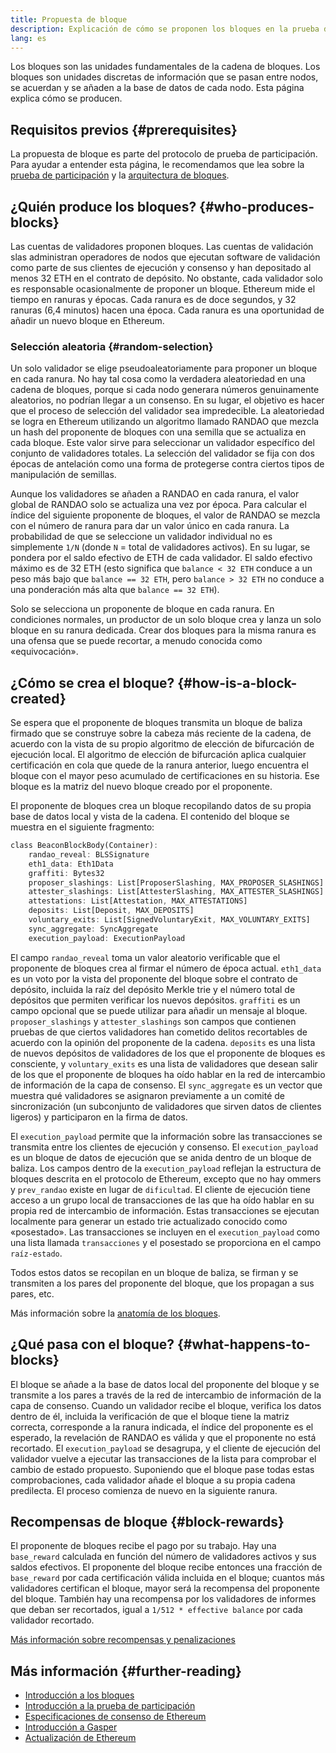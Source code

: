 ```yaml
---
title: Propuesta de bloque
description: Explicación de cómo se proponen los bloques en la prueba de participación de Ethereum.
lang: es
---
```


Los bloques son las unidades fundamentales de la cadena de bloques. Los bloques son unidades discretas de información que se pasan entre nodos, se acuerdan y se añaden a la base de datos de cada nodo. Esta página explica cómo se producen.

## Requisitos previos {#prerequisites}

La propuesta de bloque es parte del protocolo de prueba de participación. Para ayudar a entender esta página, le recomendamos que lea sobre la [prueba de participación](/developers/docs/consensus-mechanisms/pos/) y la [arquitectura de bloques](/developers/docs/blocks/).

## ¿Quién produce los bloques? {#who-produces-blocks}

Las cuentas de validadores proponen bloques. Las cuentas de validación slas administran operadores de nodos que ejecutan software de validación como parte de sus clientes de ejecución y consenso y han depositado al menos 32 ETH en el contrato de depósito. No obstante, cada validador solo es responsable ocasionalmente de proponer un bloque. Ethereum mide el tiempo en ranuras y épocas. Cada ranura es de doce segundos, y 32 ranuras (6,4 minutos) hacen una época. Cada ranura es una oportunidad de añadir un nuevo bloque en Ethereum.

### Selección aleatoria {#random-selection}

Un solo validador se elige pseudoaleatoriamente para proponer un bloque en cada ranura. No hay tal cosa como la verdadera aleatoriedad en una cadena de bloques, porque si cada nodo generara números genuinamente aleatorios, no podrían llegar a un consenso. En su lugar, el objetivo es hacer que el proceso de selección del validador sea impredecible. La aleatoriedad se logra en Ethereum utilizando un algoritmo llamado RANDAO que mezcla un hash del proponente de bloques con una semilla que se actualiza en cada bloque. Este valor sirve para seleccionar un validador específico del conjunto de validadores totales. La selección del validador se fija con dos épocas de antelación como una forma de protegerse contra ciertos tipos de manipulación de semillas.

Aunque los validadores se añaden a RANDAO en cada ranura, el valor global de RANDAO solo se actualiza una vez por época. Para calcular el índice del siguiente proponente de bloques, el valor de RANDAO se mezcla con el número de ranura para dar un valor único en cada ranura. La probabilidad de que se seleccione un validador individual no es simplemente `1/N` (donde `N` = total de validadores activos). En su lugar, se pondera por el saldo efectivo de ETH de cada validador. El saldo efectivo máximo es de 32 ETH (esto significa que `balance < 32 ETH` conduce a un peso más bajo que `balance == 32 ETH`, pero `balance > 32 ETH` no conduce a una ponderación más alta que `balance == 32 ETH`).

Solo se selecciona un proponente de bloque en cada ranura. En condiciones normales, un productor de un solo bloque crea y lanza un solo bloque en su ranura dedicada. Crear dos bloques para la misma ranura es una ofensa que se puede recortar, a menudo conocida como «equivocación».

## ¿Cómo se crea el bloque? {#how-is-a-block-created}

Se espera que el proponente de bloques transmita un bloque de baliza firmado que se construye sobre la cabeza más reciente de la cadena, de acuerdo con la vista de su propio algoritmo de elección de bifurcación de ejecución local. El algoritmo de elección de bifurcación aplica cualquier certificación en cola que quede de la ranura anterior, luego encuentra el bloque con el mayor peso acumulado de certificaciones en su historia. Ese bloque es la matriz del nuevo bloque creado por el proponente.

El proponente de bloques crea un bloque recopilando datos de su propia base de datos local y vista de la cadena. El contenido del bloque se muestra en el siguiente fragmento:

```rust
class BeaconBlockBody(Container):
    randao_reveal: BLSSignature
    eth1_data: Eth1Data
    graffiti: Bytes32
    proposer_slashings: List[ProposerSlashing, MAX_PROPOSER_SLASHINGS]
    attester_slashings: List[AttesterSlashing, MAX_ATTESTER_SLASHINGS]
    attestations: List[Attestation, MAX_ATTESTATIONS]
    deposits: List[Deposit, MAX_DEPOSITS]
    voluntary_exits: List[SignedVoluntaryExit, MAX_VOLUNTARY_EXITS]
    sync_aggregate: SyncAggregate
    execution_payload: ExecutionPayload
```

El campo `randao_reveal` toma un valor aleatorio verificable que el proponente de bloques crea al firmar el número de época actual. `eth1_data` es un voto por la vista del proponente del bloque sobre el contrato de depósito, incluida la raíz del depósito Merkle trie y el número total de depósitos que permiten verificar los nuevos depósitos. `graffiti` es un campo opcional que se puede utilizar para añadir un mensaje al bloque. `proposer_slashings` y `attester_slashings` son campos que contienen pruebas de que ciertos validadores han cometido delitos recortables de acuerdo con la opinión del proponente de la cadena. `deposits` es una lista de nuevos depósitos de validadores de los que el proponente de bloques es consciente, y `voluntary_exits` es una lista de validadores que desean salir de los que el proponente de bloques ha oído hablar en la red de intercambio de información de la capa de consenso. El `sync_aggregate` es un vector que muestra qué validadores se asignaron previamente a un comité de sincronización (un subconjunto de validadores que sirven datos de clientes ligeros) y participaron en la firma de datos.

El `execution_payload` permite que la información sobre las transacciones se transmita entre los clientes de ejecución y consenso. El `execution_payload` es un bloque de datos de ejecución que se anida dentro de un bloque de baliza. Los campos dentro de la `execution_payload` reflejan la estructura de bloques descrita en el protocolo de Ethereum, excepto que no hay ommers y `prev_randao` existe en lugar de `dificultad`. El cliente de ejecución tiene acceso a un grupo local de transacciones de las que ha oído hablar en su propia red de intercambio de información. Estas transacciones se ejecutan localmente para generar un estado trie actualizado conocido como «posestado». Las transacciones se incluyen en el `execution_payload` como una lista llamada `transacciones` y el posestado se proporciona en el campo `raíz-estado`.

Todos estos datos se recopilan en un bloque de baliza, se firman y se transmiten a los pares del proponente del bloque, que los propagan a sus pares, etc.

Más información sobre la [anatomía de los bloques](/developers/docs/blocks).

## ¿Qué pasa con el bloque? {#what-happens-to-blocks}

El bloque se añade a la base de datos local del proponente del bloque y se transmite a los pares a través de la red de intercambio de información de la capa de consenso. Cuando un validador recibe el bloque, verifica los datos dentro de él, incluida la verificación de que el bloque tiene la matriz correcta, corresponde a la ranura indicada, el índice del proponente es el esperado, la revelación de RANDAO es válida y que el proponente no está recortado. El `execution_payload` se desagrupa, y el cliente de ejecución del validador vuelve a ejecutar las transacciones de la lista para comprobar el cambio de estado propuesto. Suponiendo que el bloque pase todas estas comprobaciones, cada validador añade el bloque a su propia cadena predilecta. El proceso comienza de nuevo en la siguiente ranura.

## Recompensas de bloque {#block-rewards}

El proponente de bloques recibe el pago por su trabajo. Hay una `base_reward` calculada en función del número de validadores activos y sus saldos efectivos. El proponente del bloque recibe entonces una fracción de `base_reward` por cada certificación válida incluida en el bloque; cuantos más validadores certifican el bloque, mayor será la recompensa del proponente del bloque. También hay una recompensa por los validadores de informes que deban ser recortados, igual a `1/512 * effective balance` por cada validador recortado.

[Más información sobre recompensas y penalizaciones](/developers/docs/consensus-mechanisms/pos/rewards-and-penalties)

## Más información {#further-reading}

- [Introducción a los bloques](/developers/docs/blocks/)
- [Introducción a la prueba de participación](/developers/docs/consensus-mechanisms/pos/)
- [Especificaciones de consenso de Ethereum](https://github.com/ethereum/consensus-specs)
- [Introducción a Gasper](/developers/docs/consensus-mechanisms/pos/)
- [Actualización de Ethereum](https://eth2book.info/)
